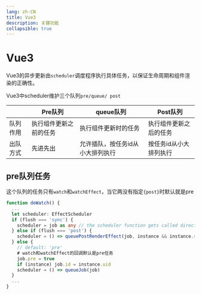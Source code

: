 ```yaml
---
lang: zh-CN
title: Vue3
description: 关键功能
collapsible: true
---
```

# Vue3

Vue3的异步更新由`scheduler`调度程序执行具体任务，以保证生命周期和组件渲染的正确性。

Vue3中scheduler维护三个队列`pre/queue/ post`

|          | Pre队列                | queue队列                        | Post队列               |
| -------- | ---------------------- | -------------------------------- | ---------------------- |
| 队列作用 | 执行组件更新之前的任务 | 执行组件更新时的任务             | 执行组件更新之后的任务 |
| 出队方式 | 先进先出               | 允许插队，按任务id从小大排列执行 | 按任务id从小大排列执行 |



## pre队列任务

这个队列的任务只有`watch`和`watchEffect`，当它两没有指定`{post}`时默认就是pre

~~~ ts
function doWatch() {
  ...
  let scheduler: EffectScheduler
  if (flush === 'sync') {
    scheduler = job as any // the scheduler function gets called directly
  } else if (flush === 'post') {
    scheduler = () => queuePostRenderEffect(job, instance && instance.suspense)
  } else {
    // default: 'pre'
    # watch和watchEffect的回调默认是pre任务
    job.pre = true
    if (instance) job.id = instance.uid
    scheduler = () => queueJob(job)
  }
  ...
}
~~~











<CommentService/>